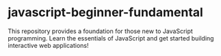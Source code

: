 # javascript-beginner-fundamental
This repository provides a foundation for those new to JavaScript programming.  Learn the essentials of JavaScript and get started building interactive web applications!
